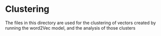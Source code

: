 # Clustering

The files in this directory are used for the clustering
of vectors created by running the word2Vec model, and
the analysis of those clusters
